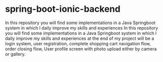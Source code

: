 # spring-boot-ionic-backend
In this repository you will find some implementations in a Java Springboot system in which I daily improve my skills and experiences
In this repository you will find some implementations in a Java Springboot system in which I daily improve my skills and experiences at the end of my project will be a
login system, user registration, complete shopping cart navigation flow, order closing flow, User profile screen with photo upload either by camera or gallery.
